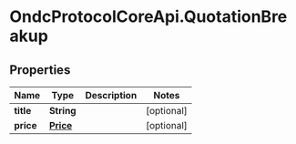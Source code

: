 # OndcProtocolCoreApi.QuotationBreakup

## Properties
Name | Type | Description | Notes
------------ | ------------- | ------------- | -------------
**title** | **String** |  | [optional] 
**price** | [**Price**](Price.md) |  | [optional] 
